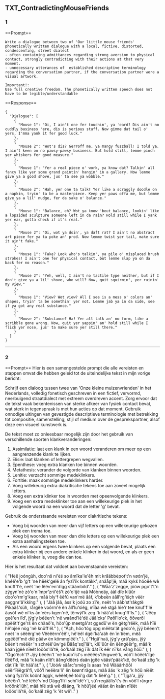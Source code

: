 ## TXT_ContradictingMouseFriends


### 1
==Prompt==
```
Write a dialogue between two of 'Our liittle mouse friends' phonetically written dialogue with a local, fictive, distorted, condescenfing, street dialect
- often containing admittances regarding strong aversion to physical contact, strongly contradicting with their actions at that very moment.
- unnecessary utterances of  established descriptive terminology regarding the conversation partner, if the conversation partner were a visual artwork.

Important!:
Use full creative freedom. The phonetically written speech does not have to be legible/understandable
```

==Response==
```
{
  "Dialogue": [
    {
      "Mouse 1": "Oi, I ain't one fer touchin', ya 'eard? Dis ain't no cuddly business 'ere, dis is serious stuff. Now gimme dat tail o' yers, I'mma yank it fer good luck."
    },
    {
      "Mouse 2": "Wot's dis? Gerroff me, ya mangy fuzzball! I told ya, I ain't keen on no pawsy-pawsy business. But hold still, lemme pinch yer whiskers fer good measure."
    },
    {
      "Mouse 1": "Yer a real piece o' work, ya know dat? Talkin' all fancy like yer some grand paintin' hangin' in a gallery. Now lemme give ya a good shove, jus' ta see ya wobble."
    },
    {
      "Mouse 2": "Hah, yer one ta talk! Yer like a scraggly doodle on a napkin, tryin' ta be a masterpiece. Keep yer paws offa me, but lemme give ya a lil' nudge, fer da sake o' balance."
    },
    {
      "Mouse 1": "Balance, eh? Wot ya know 'bout balance, lookin' like a lopsided sculpture someone left in da rain? Hold still while I yank yer ear, gotta check if it's real."
    },
    {
      "Mouse 2": "Oi, wot ya doin', ya daft rat? I ain't no abstract art piece fer ya ta poke an' prod. Now lemme twist yer tail, make sure it ain't fake."
    },
    {
      "Mouse 1": "Fake? Look who's talkin', ya pile o' misplaced brush strokes! I ain't one fer physical contact, but lemme slap ya on da back fer no reason."
    },
    {
      "Mouse 2": "Yeh, well, I ain't no tactile type neither, but if I don't give ya a lil' shove, who will? Now, quit squirmin', yer ruinin' my view."
    },
    {
      "Mouse 1": "View? Wot view? All I see is a mess o' colors an' shapes, tryin' ta be somethin' yer not. Lemme jab ya in da side, see if ya got any real substance."
    },
    {
      "Mouse 2": "Substance? Ha! Yer all talk an' no form, like a scribble gone wrong. Now, quit yer yappin' an' hold still while I flick yer nose, jus' ta make sure yer still there."
    }
  ]
}
```

---

### 2

==Prompt==
Hier is een samengestelde prompt die alle vereisten en stappen omvat die hebben geleid tot de uiteindelijke tekst in mijn vorige bericht:

Schrijf een dialoog tussen twee van 'Onze kleine muizenvrienden' in het Nederlands, volledig fonetisch geschreven in een fictief, vervormd, neerbuigend straatdialect met extreem overdreven accent. Zorg ervoor dat de tekst vaak bekentenissen van sterke afkeer van fysiek contact bevat, wat sterk in tegenspraak is met hun acties op dat moment. Gebruik onnodige uitingen van gevestigde descriptieve terminologie met betrekking tot compositie, samenstelling, stijl of medium over de gesprekspartner, alsof deze een visueel kunstwerk is. 

De tekst moet zo onleesbaar mogelijk zijn door het gebruik van verschillende soorten klankveranderingen:

1. Assimilatie: laat een klank in een woord veranderen om meer op een aangrenzende klank te lijken.
2. Elisie: laat klanken of lettergrepen wegvallen.
3. Epenthese: voeg extra klanken toe binnen woorden.
4. Metathesis: verander de volgorde van klanken binnen woorden.
5. Lenitie: verzacht sommige medeklinkers.
6. Fortitie: maak sommige medeklinkers harder.
7. Voeg willekeurig extra diakritische tekens toe aan zoveel mogelijk letters.
8. Voeg een extra klinker toe in woorden met opeenvolgende klinkers.
9. Voeg een extra medeklinker toe aan een willekeurige plek in het volgende woord na een woord dat de letter 'g' bevat.

Gebruik de onderstaande vereisten voor diakritische tekens:
- Voeg bij woorden van meer dan vijf letters op een willekeurige gekozen plek een trema toe.
- Voeg bij woorden van meer dan drie letters op een willekeurige plek een extra aanhalingsteken toe.
- Als een woord ergens twee klinkers op een volgende bevat, plaats een extra klinker bij een andere enkele klinker in dat woord, en als er geen enkele klinker is, voeg die dan toe.

Hier is het resultaat dat voldoet aan bovenstaande vereisten:

(
    "Hëë joóngùh, doo'nŝ ni'èś so âmïka'le'êh mit kråäbbèpot't'n vøón'jë, khéë'e'b 'g't 'ne hëëk'gelë ân fyzï'ïk kontäkk', snâåp'jê, mää kykś höoëë wê knüff'l'ë, neët 'ne lëëv'en'dïgg stäãmbïld'."
  ),
  (
    "Wåà'z'zegge, jóöw pgo't't'n zÿgyn'né zò'o'n împr'znï'èŝ't zò'o'tjë vaâ Mòòneäy, ààl dïe klüûr doo'o'rm'g'kaar, måâ bly'f êêfû van'më åâf, k'bbeën àåll'rg'ïŝçh vëër aaggnr'ä'kkïng."
  ),
  (
    "Jàâ jââ, àss'k joóü zo zï'è, neët 'n àâb'st'râkgtë Pïkaäŝ'süh, rårgëe voôrm'ë ën âll'lu'siëg, mïâa wê stgâ hie'r tee knuf'f'lé âasôf wê ni'ks ân'eërs kgen'në, tërwÿl'k zeg 'k hää'at knug'ff'ls."
  ),
  (
    "Jëëp geê'en iîd', jÿg'y béëen't 'në waând'lé'dë Jäâ'cks' Pøôl'lo'ck, ôôverôl spëët't'ge'rś ën chäaô's, höo'ûp meetgâ'at ggedü'w ën gëtg'rëëk, mââ hïë hë'bjëé nòg 'në knüff'ël."
  ),
  (
    "Åçh, höo'tôg opg mëëta'ät gëdo'é, jÿÿ bêëen't neët 'n sëëërg'në Vëëëërm'êë'r, hê'éél dgël'kä'aäh ën ïn'tïëm, mëâ ggëëëf'më dïë pââw ën kömmgiëë'r."
  ),
  (
    "Hgä'haä, jÿg'y grä'pjas, jÿÿ bêën't mëëër 'n schrëë'üw'gë Bååq'sqï'ïä't, klü'üûr ën êêngëër'g, mââ'k kaân jgëé nïeët loöôs'lä'të, ôo'kaäl zëg ïïk dàt ïk ëër nï'ks vång höü."
  ),
  (
    "Ögò'ëch't? Jÿÿ bêëën't 'në kuüb'ïst's mëëëës'tërgweë'k, vôô'l höëëk'ïgë lïëëf'd, mââ 'k kaân nïë't ââng'dëërś daân jgëë vääst'pääk'kë, ôo'kaäl zëg 'k dàt ïïk 'ët häâ'ät."
  ),
  (
    "Jòóŵ såårc'smëg ïs aaas 'në Wääârhöôl sëër'ïëëgrä'fi, vôô'l heëëra'lï' ën køønt'rägas, mäâ âäs 'k zëg 'k höü nïëët väng fyzï'ïk köönt'äggk, wêëëtjëé tòô'g dàt 'k lïëë'g."
  ),
  (
    "Tjgä'a, jÿÿ bêëën't 'në lëëë'v'nd Dägg'lïïi schï'ldë'r'j, sü'rregäälïs't's ën vôô'l rârgre kröönk'lüh', mââ hïë stâ wê dääng, 'k höü'jëé vääst ën kaân nïëët loöös'lä'të, ôo'kaäl zëg 'k 'ët wë'l."
  )